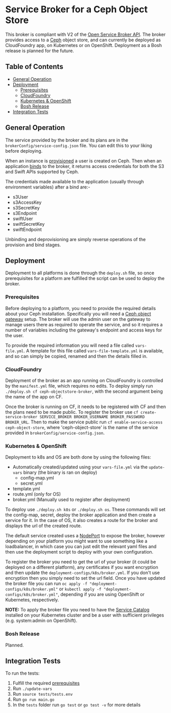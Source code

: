 # Service Broker for a Ceph Object Store

This broker is compliant with V2 of the [Open Service Broker API](https://www.openservicebrokerapi.org/). The broker provides access to a [Ceph](https://ceph.com/) object store,
and can currently be deployed as CloudFoundry app, on Kubernetes or on OpenShift. Deployment as a Bosh release is planned for the future.

## Table of Contents

* [General Operation](#General-Operation)
* [Deployment](#Deployment)
  * [Prerequisites](#Prerequisites)
  * [CloudFoundry](#CloudFoundry)
  * [Kubernetes & OpenShift](#Kubernetes-&-OpenShift)
  * [Bosh Release](#Bosh-Release)
* [Integration Tests](#Integration-Tests)

<a name="General-Operation"></a>
## General Operation

The service provided by the broker and its plans are in the `brokerConfig/service-config.json` file. You can edit this to your liking before deploying.

When an instance is [provisioned](https://github.com/openservicebrokerapi/servicebroker/blob/master/spec.md#provisioning) a user is created on Ceph. Then when an
application [binds](https://github.com/openservicebrokerapi/servicebroker/blob/master/spec.md#binding) to the broker, it returns access credentials for both the S3 and Swift
APIs supported by Ceph.

The credentials made available to the application (usually through environment variables) after a bind are:-

* s3User
* s3AccessKey
* s3SecretKey
* s3Endpoint
* swiftUser
* swiftSecretKey
* swiftEndpoint

Unbinding and deprovisioning are simply reverse operations of the provision and bind stages.

<a name="Deployment"></a>
## Deployment

Deployment to all platforms is done through the `deploy.sh` file, so once prerequisites for a platform are fulfilled the script can be used to deploy the broker.

<a name="Prerequisites"></a>
### Prerequisites

Before deploying to a platform, you need to provide the required details about your Ceph installation. Specifically you will need a
[Ceph object gateway](http://docs.ceph.com/docs/master/radosgw/) setup. The broker will use the admin user on the gateway to manage users there as required to operate the
service, and so it requires a number of variables including the gateway's endpoint and access keys for the user.

To provide the required information you will need a file called `vars-file.yml`. A template for this file called `vars-file-template.yml` is available, and so can simply
be copied, renamed and then the details filled in.

<a name="CloudFoundry"></a>
### CloudFoundry

Deployment of the broker as an app running on CloudFoundry is controlled by the `manifest.yml` file, which requires no edits. To deploy simply
run `./deploy.sh cf ceph-objectstore-broker`, with the second argument being the name of the app on CF.

Once the broker is running on CF, it needs to be registered with CF and then the plans need to be made public. To register the broker
use `cf create-service-broker SERVICE_BROKER BROKER_USERNAME BROKER_PASSWORD BROKER_URL`. Then to make the service public
run `cf enable-service-access ceph-object-store`, where 'ceph-object-store' is the name of the service provided in `brokerConfig/service-config.json`.

<a name="Kubernetes-&-OpenShift"></a>
### Kubernetes & OpenShift

Deployment to k8s and OS are both done by using the following files:

* Automatically created/updated using your `vars-file.yml` via the `update-vars` binary (the binary is ran on deploy)
  * config-map.yml
  * secret.yml
* template.yml
* route.yml (only for OS)
* broker.yml (Manually used to register after deployment)

To deploy use `./deploy.sh k8s` or `./deploy.sh os`. These commands will set the config-map, secret, deploy the broker application and then create a service for it. In
the case of OS, it also creates a route for the broker and displays the url of the created route.

The default service created uses a [NodePort](https://kubernetes.io/docs/concepts/services-networking/service/#nodeport) to expose the broker, however depending on your
platform you might want to use something like a loadbalancer, in which case you can just edit the relevant yaml files and then use the deployment script to deploy with your
own configuration.

To register the broker you need to get the url of your broker (it could be deployed on a different platform), any certificates if you want encryption and then update
the `deployment-configs/k8s/broker.yml`. If you don't use encryption then you simply need to set the url field. Once you have updated the broker file
you can run `oc apply -f "deployment-configs/k8s/broker.yml"` or `kubectl apply -f "deployment-configs/k8s/broker.yml"`, depending if you are using OpenShift or
Kubernetes, respectively.

**NOTE:** To apply the broker file you need to have the [Service Catalog](https://kubernetes.io/docs/concepts/extend-kubernetes/service-catalog) installed on your Kubernetes
cluster and be a user with sufficient privileges (e.g. system:admin on OpenShift).

<a name="Bosh-Release"></a>
### Bosh Release

Planned.

<a name="Integration-Tests"></a>
## Integration Tests

To run the tests:
1) Fulfill the required [prerequisites](#Prerequisites)
2) Run `./update-vars`
3) Run `source tests/tests.env`
4) Run `go run main.go`
5) In the `tests` folder run `go test` or `go test -v` for more details